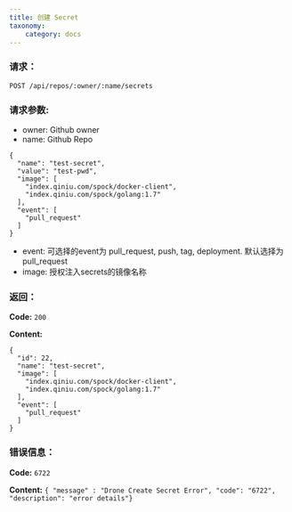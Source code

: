 ```yaml
---
title: 创建 Secret
taxonomy:
    category: docs
---
```


### 请求：

    POST /api/repos/:owner/:name/secrets

### 请求参数:

- owner: Github owner
- name: Github Repo

```
{
  "name": "test-secret",
  "value": "test-pwd",
  "image": [
    "index.qiniu.com/spock/docker-client",
    "index.qiniu.com/spock/golang:1.7"
  ],
  "event": [
    "pull_request"
  ]
}
```
- event: 可选择的event为 pull_request, push, tag, deployment. 默认选择为 pull_request  
- image: 授权注入secrets的镜像名称

### 返回：

**Code:** `200`

**Content:**

```
{
  "id": 22,
  "name": "test-secret",
  "image": [
    "index.qiniu.com/spock/docker-client",
    "index.qiniu.com/spock/golang:1.7"
  ],
  "event": [
    "pull_request"
  ]
}
```	

### 错误信息：

**Code:** `6722`

**Content:** `{ "message" : "Drone Create Secret Error", "code": "6722", "description": "error details"}`
